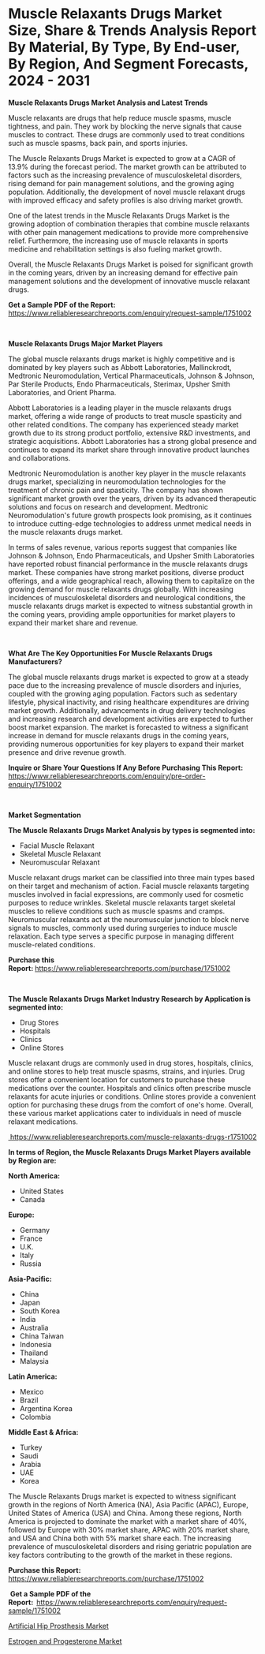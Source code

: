 <p><h1>Muscle Relaxants Drugs Market Size, Share & Trends Analysis Report By Material, By Type, By End-user, By Region, And Segment Forecasts, 2024 - 2031</h1></p><p><strong>Muscle Relaxants Drugs Market Analysis and Latest Trends</strong></p>
<p><p>Muscle relaxants are drugs that help reduce muscle spasms, muscle tightness, and pain. They work by blocking the nerve signals that cause muscles to contract. These drugs are commonly used to treat conditions such as muscle spasms, back pain, and sports injuries.</p><p>The Muscle Relaxants Drugs Market is expected to grow at a CAGR of 13.9% during the forecast period. The market growth can be attributed to factors such as the increasing prevalence of musculoskeletal disorders, rising demand for pain management solutions, and the growing aging population. Additionally, the development of novel muscle relaxant drugs with improved efficacy and safety profiles is also driving market growth.</p><p>One of the latest trends in the Muscle Relaxants Drugs Market is the growing adoption of combination therapies that combine muscle relaxants with other pain management medications to provide more comprehensive relief. Furthermore, the increasing use of muscle relaxants in sports medicine and rehabilitation settings is also fueling market growth.</p><p>Overall, the Muscle Relaxants Drugs Market is poised for significant growth in the coming years, driven by an increasing demand for effective pain management solutions and the development of innovative muscle relaxant drugs.</p></p>
<p><strong>Get a Sample PDF of the Report:&nbsp;</strong> <a href="https://www.reliableresearchreports.com/enquiry/request-sample/1751002">https://www.reliableresearchreports.com/enquiry/request-sample/1751002</a></p>
<p>&nbsp;</p>
<p><strong>Muscle Relaxants Drugs Major Market Players</strong></p>
<p><p>The global muscle relaxants drugs market is highly competitive and is dominated by key players such as Abbott Laboratories, Mallinckrodt, Medtronic Neuromodulation, Vertical Pharmaceuticals, Johnson & Johnson, Par Sterile Products, Endo Pharmaceuticals, Sterimax, Upsher Smith Laboratories, and Orient Pharma. </p><p>Abbott Laboratories is a leading player in the muscle relaxants drugs market, offering a wide range of products to treat muscle spasticity and other related conditions. The company has experienced steady market growth due to its strong product portfolio, extensive R&D investments, and strategic acquisitions. Abbott Laboratories has a strong global presence and continues to expand its market share through innovative product launches and collaborations.</p><p>Medtronic Neuromodulation is another key player in the muscle relaxants drugs market, specializing in neuromodulation technologies for the treatment of chronic pain and spasticity. The company has shown significant market growth over the years, driven by its advanced therapeutic solutions and focus on research and development. Medtronic Neuromodulation's future growth prospects look promising, as it continues to introduce cutting-edge technologies to address unmet medical needs in the muscle relaxants drugs market.</p><p>In terms of sales revenue, various reports suggest that companies like Johnson & Johnson, Endo Pharmaceuticals, and Upsher Smith Laboratories have reported robust financial performance in the muscle relaxants drugs market. These companies have strong market positions, diverse product offerings, and a wide geographical reach, allowing them to capitalize on the growing demand for muscle relaxants drugs globally. With increasing incidences of musculoskeletal disorders and neurological conditions, the muscle relaxants drugs market is expected to witness substantial growth in the coming years, providing ample opportunities for market players to expand their market share and revenue.</p></p>
<p>&nbsp;</p>
<p><strong>What Are The Key Opportunities For Muscle Relaxants Drugs Manufacturers?</strong></p>
<p><p>The global muscle relaxants drugs market is expected to grow at a steady pace due to the increasing prevalence of muscle disorders and injuries, coupled with the growing aging population. Factors such as sedentary lifestyle, physical inactivity, and rising healthcare expenditures are driving market growth. Additionally, advancements in drug delivery technologies and increasing research and development activities are expected to further boost market expansion. The market is forecasted to witness a significant increase in demand for muscle relaxants drugs in the coming years, providing numerous opportunities for key players to expand their market presence and drive revenue growth.</p></p>
<p><strong>Inquire or Share Your Questions If Any Before Purchasing This Report:</strong> <a href="https://www.reliableresearchreports.com/enquiry/pre-order-enquiry/1751002">https://www.reliableresearchreports.com/enquiry/pre-order-enquiry/1751002</a></p>
<p>&nbsp;</p>
<p><strong>Market Segmentation</strong></p>
<p><strong>The Muscle Relaxants Drugs Market Analysis by types is segmented into:</strong></p>
<p><ul><li>Facial Muscle Relaxant</li><li>Skeletal Muscle Relaxant</li><li>Neuromuscular Relaxant</li></ul></p>
<p><p>Muscle relaxant drugs market can be classified into three main types based on their target and mechanism of action. Facial muscle relaxants targeting muscles involved in facial expressions, are commonly used for cosmetic purposes to reduce wrinkles. Skeletal muscle relaxants target skeletal muscles to relieve conditions such as muscle spasms and cramps. Neuromuscular relaxants act at the neuromuscular junction to block nerve signals to muscles, commonly used during surgeries to induce muscle relaxation. Each type serves a specific purpose in managing different muscle-related conditions.</p></p>
<p><strong>Purchase this Report:&nbsp;</strong><a href="https://www.reliableresearchreports.com/purchase/1751002">https://www.reliableresearchreports.com/purchase/1751002</a></p>
<p>&nbsp;</p>
<p><strong>The Muscle Relaxants Drugs Market Industry Research by Application is segmented into:</strong></p>
<p><ul><li>Drug Stores</li><li>Hospitals</li><li>Clinics</li><li>Online Stores</li></ul></p>
<p><p>Muscle relaxant drugs are commonly used in drug stores, hospitals, clinics, and online stores to help treat muscle spasms, strains, and injuries. Drug stores offer a convenient location for customers to purchase these medications over the counter. Hospitals and clinics often prescribe muscle relaxants for acute injuries or conditions. Online stores provide a convenient option for purchasing these drugs from the comfort of one's home. Overall, these various market applications cater to individuals in need of muscle relaxant medications.</p></p>
<p><a href="https://www.reliableresearchreports.com/muscle-relaxants-drugs-r1751002">&nbsp;https://www.reliableresearchreports.com/muscle-relaxants-drugs-r1751002</a></p>
<p><strong>In terms of Region, the Muscle Relaxants Drugs Market Players available by Region are:</strong></p>
<p>
    <p> <strong> North America: </strong>
        <ul>
            <li>United States</li>
            <li>Canada</li>
        </ul>
        </p> 
    <p> <strong> Europe: </strong>
        <ul>
            <li>Germany</li>
            <li>France</li>
            <li>U.K.</li>
            <li>Italy</li>
            <li>Russia</li>
        </ul>
        </p> 
    <p> <strong> Asia-Pacific: </strong>
        <ul>
            <li>China</li>
            <li>Japan</li>
            <li>South Korea</li>
            <li>India</li>
            <li>Australia</li>
            <li>China Taiwan</li>
            <li>Indonesia</li>
            <li>Thailand</li>
            <li>Malaysia</li>
        </ul>
        </p> 
    <p> <strong> Latin America: </strong>
        <ul>
            <li>Mexico</li>
            <li>Brazil</li>
            <li>Argentina Korea</li>
            <li>Colombia</li>
        </ul>
        </p> 
    <p> <strong> Middle East & Africa: </strong>
        <ul>
            <li>Turkey</li>
            <li>Saudi</li>
            <li>Arabia</li>
            <li>UAE</li>
            <li>Korea</li>
        </ul>
    </p>
    </p>
<p><p>The Muscle Relaxants Drugs market is expected to witness significant growth in the regions of North America (NA), Asia Pacific (APAC), Europe, United States of America (USA) and China. Among these regions, North America is projected to dominate the market with a market share of 40%, followed by Europe with 30% market share, APAC with 20% market share, and USA and China both with 5% market share each. The increasing prevalence of musculoskeletal disorders and rising geriatric population are key factors contributing to the growth of the market in these regions.</p></p>
<p><strong>Purchase this Report: </strong><a href="https://www.reliableresearchreports.com/purchase/1751002">https://www.reliableresearchreports.com/purchase/1751002</a></p>
<p>&nbsp;<strong>Get a Sample PDF of the Report:&nbsp;&nbsp;</strong><a href="https://www.reliableresearchreports.com/enquiry/request-sample/1751002">https://www.reliableresearchreports.com/enquiry/request-sample/1751002</a></p>
<p><strong></strong></p>
<p><p><a href="https://view.publitas.com/reportprime-1/artificial-hip-prosthesis-market-the-key-to-successful-business-strategy-forecast-till-2031/">Artificial Hip Prosthesis Market</a></p><p><a href="https://github.com/LibbySpencer2018/Market-Research-Report-List-1/blob/main/estrogen-and-progesterone-market.md">Estrogen and Progesterone Market</a></p></p>